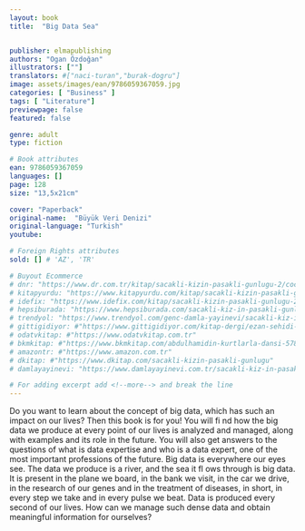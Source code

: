 ```yaml
---
layout: book
title:  "Big Data Sea"


publisher: elmapublishing
authors: "Ogan Özdoğan"
illustrators: [""]
translators: #["naci-turan","burak-dogru"]
image: assets/images/ean/9786059367059.jpg
categories: [ "Business" ]
tags: [ "Literature"]
previewpage: false
featured: false

genre: adult
type: fiction

# Book attributes
ean: 9786059367059
languages: []
page: 128
size: "13,5x21cm"

cover: "Paperback"
original-name:  "Büyük Veri Denizi"
original-language: "Turkish"
youtube:

# Foreign Rights attributes
sold: [] # 'AZ', 'TR'

# Buyout Ecommerce
# dnr: "https://www.dr.com.tr/kitap/sacakli-kizin-pasakli-gunlugu-2/cocuk-ve-genclik/genclik-10-yas/roman-oyku/urunno=0001893059001"
# kitapyurdu: "https://www.kitapyurdu.com/kitap/sacakli-kizin-pasakli-gunlugu-2-/560122.html&filter_name=Sa%C3%A7akl%C4%B1+K%C4%B1z%27%C4%B1n+Pasakl%C4%B1+G%C3%BCnl%C3%BC%C4%9F%C3%BC+2"
# idefix: "https://www.idefix.com/kitap/sacakli-kizin-pasakli-gunlugu-2/cocuk-ve-genclik/genclik-10-yas/roman-oyku/urunno=0001893059001"
# hepsiburada: "https://www.hepsiburada.com/sacakli-kiz-in-pasakli-gunlugu-2-damla-yayinevi-p-HBV000012ER86"
# trendyol: "https://www.trendyol.com/genc-damla-yayinevi/sacakli-kiz-in-pasakli-gunlugu-2-p-54825777"
# gittigidiyor: #"https://www.gittigidiyor.com/kitap-dergi/ezan-sehidi-adnan-menderes_pdp_732728793"
# odatvkitap: #"https://www.odatvkitap.com.tr"
# bkmkitap: #"https://www.bkmkitap.com/abdulhamidin-kurtlarla-dansi-578226"
# amazontr: #"https://www.amazon.com.tr"
# dkitap: #"https://www.dkitap.com/sacakli-kizin-pasakli-gunlugu"
# damlayayinevi: "https://www.damlayayinevi.com.tr/sacakli-kiz-in-pasakli-gunlugu-2-bu-iste-bi-terslik-var"

# For adding excerpt add <!--more--> and break the line
---
```

Do you want to learn about the concept of big
data, which has such an impact on our lives? Then
this book is for you! You will fi nd how the big data
we produce at every point of our lives is analyzed
and managed, along with examples and its role in
the future. You will also get answers to the questions of what is data expertise and who is a data
expert, one of the most important professions of
the future.
Big data is everywhere our eyes see. The data
we produce is a river, and the sea it fl ows through
is big data. It is present in the plane we board, in
the bank we visit, in the car we drive, in the research of our genes and in the treatment of diseases, in short, in every step we take and in every
pulse we beat. Data is produced every second of
our lives. How can we manage such dense data
and obtain meaningful information for ourselves?
<!--more--> 

